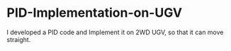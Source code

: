 # PID-Implementation-on-UGV
I developed a PID code and Implement it on 2WD UGV, so that it can move straight.
